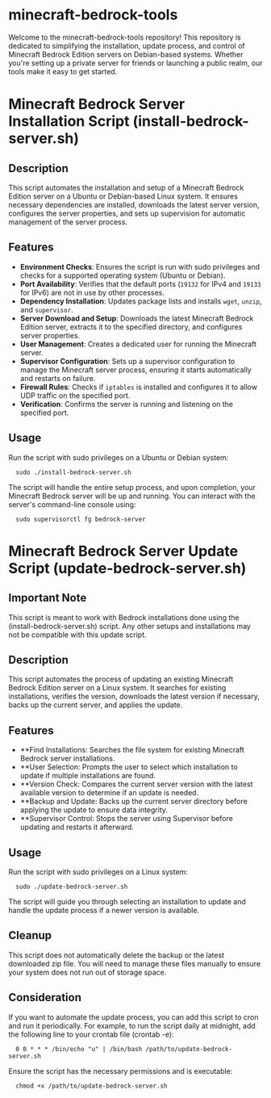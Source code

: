 # minecraft-bedrock-tools
Welcome to the minecraft-bedrock-tools repository!  This repository is dedicated to simplifying the installation, update process, and control of Minecraft Bedrock Edition servers on Debian-based systems. Whether you're setting up a private server for friends or launching a public realm, our tools make it easy to get started.

# Minecraft Bedrock Server Installation Script (install-bedrock-server.sh)

## Description

This script automates the installation and setup of a Minecraft Bedrock Edition server on a Ubuntu or Debian-based Linux system. It ensures necessary dependencies are installed, downloads the latest server version, configures the server properties, and sets up supervision for automatic management of the server process.

## Features

- **Environment Checks**: Ensures the script is run with sudo privileges and checks for a supported operating system (Ubuntu or Debian).
- **Port Availability**: Verifies that the default ports (`19132` for IPv4 and `19133` for IPv6) are not in use by other processes.
- **Dependency Installation**: Updates package lists and installs `wget`, `unzip`, and `supervisor`.
- **Server Download and Setup**: Downloads the latest Minecraft Bedrock Edition server, extracts it to the specified directory, and configures server properties.
- **User Management**: Creates a dedicated user for running the Minecraft server.
- **Supervisor Configuration**: Sets up a supervisor configuration to manage the Minecraft server process, ensuring it starts automatically and restarts on failure.
- **Firewall Rules**: Checks if `iptables` is installed and configures it to allow UDP traffic on the specified port.
- **Verification**: Confirms the server is running and listening on the specified port.


## Usage

Run the script with sudo privileges on a Ubuntu or Debian system:
```
  sudo ./install-bedrock-server.sh
```
The script will handle the entire setup process, and upon completion, your Minecraft Bedrock server will be up and running. You can interact with the server's command-line console using:
```
  sudo supervisorctl fg bedrock-server
```



# Minecraft Bedrock Server Update Script (update-bedrock-server.sh)

## Important Note
This script is meant to work with Bedrock installations done using the (install-bedrock-server.sh) script. Any other setups and installations may not be compatible with this update script.

## Description

This script automates the process of updating an existing Minecraft Bedrock Edition server on a Linux system. It searches for existing installations, verifies the version, downloads the latest version if necessary, backs up the current server, and applies the update.

## Features

- **Find Installations: Searches the file system for existing Minecraft Bedrock server installations.
- **User Selection: Prompts the user to select which installation to update if multiple installations are found.
- **Version Check: Compares the current server version with the latest available version to determine if an update is needed.
- **Backup and Update: Backs up the current server directory before applying the update to ensure data integrity.
- **Supervisor Control: Stops the server using Supervisor before updating and restarts it afterward.

## Usage

Run the script with sudo privileges on a Linux system:
```
  sudo ./update-bedrock-server.sh
```
The script will guide you through selecting an installation to update and handle the update process if a newer version is available.

## Cleanup

This script does not automatically delete the backup or the latest downloaded zip file. You will need to manage these files manually to ensure your system does not run out of storage space.

## Consideration

If you want to automate the update process, you can add this script to cron and run it periodically. For example, to run the script daily at midnight, add the following line to your crontab file (crontab -e):
```
  0 0 * * * /bin/echo "u" | /bin/bash /path/to/update-bedrock-server.sh
```
Ensure the script has the necessary permissions and is executable:

```
  chmod +x /path/to/update-bedrock-server.sh

```

